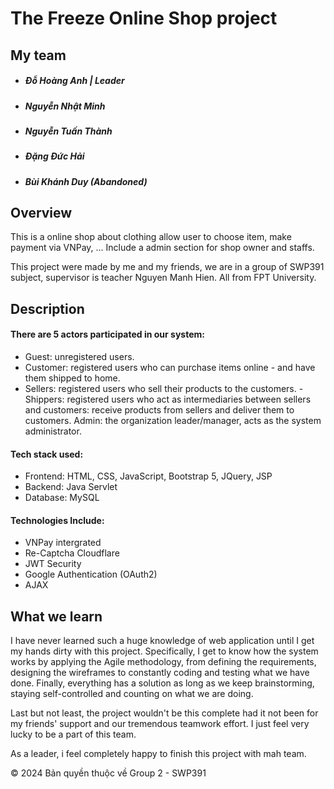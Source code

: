 # The Freeze Online Shop project

## My team

- ##### Đỗ Hoàng Anh | Leader
- ##### Nguyễn Nhật Minh
- ##### Nguyễn Tuấn Thành
- ##### Đặng Đức Hải
- ##### Bùi Khánh Duy (Abandoned)

## Overview

This is a online shop about clothing allow user to choose item, make payment via VNPay, ...
Include a admin section for shop owner and staffs.

This project were made by me and my friends, we are in a group of SWP391 subject, supervisor is teacher Nguyen Manh Hien. All from FPT University.

## Description

#### There are 5 actors participated in our system:

- Guest: unregistered users.
- Customer: registered users who can purchase items online - and have them shipped to home.
- Sellers: registered users who sell their products to the  customers.
 -Shippers: registered users who act as intermediaries   between sellers and customers: receive products from sellers and deliver them to customers.
Admin: the organization leader/manager, acts as the system administrator.

#### Tech stack used:

- Frontend: HTML, CSS, JavaScript, Bootstrap 5, JQuery, JSP
- Backend: Java Servlet
- Database: MySQL

#### Technologies Include:
- VNPay intergrated
- Re-Captcha Cloudflare
- JWT Security
- Google Authentication (OAuth2)
- AJAX

## What we learn

I have never learned such a huge knowledge of web application until I get my hands dirty with this project. Specifically, I get to know how the system works by applying the Agile methodology, from defining the requirements, designing the wireframes to constantly coding and testing what we have done. Finally, everything has a solution as long as we keep brainstorming, staying self-controlled and counting on what we are doing.

Last but not least, the project wouldn't be this complete had it not been for my friends' support and our tremendous teamwork effort. I just feel very lucky to be a part of this team.

As a leader, i feel completely happy to finish this project with mah team.

© 2024 Bản quyền thuộc về Group 2 - SWP391
